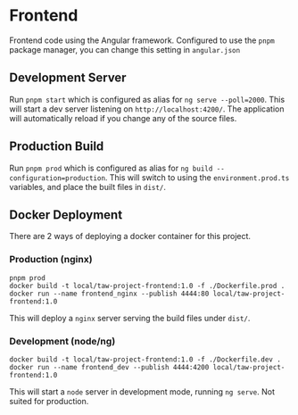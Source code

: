 # Frontend

Frontend code using the Angular framework. Configured to use the `pnpm` package manager, you can change this setting in `angular.json`

## Development Server

Run `pnpm start` which is configured as alias for `ng serve --poll=2000`. This will start a dev server listening on `http://localhost:4200/`. The application will automatically reload if you change any of the source files.

## Production Build
Run `pnpm prod` which is configured as alias for `ng build --configuration=production`. This will switch to using the `environment.prod.ts` variables, and place the built files in `dist/`.

## Docker Deployment
There are 2 ways of deploying a docker container for this project.

### Production (nginx)
```
pnpm prod
docker build -t local/taw-project-frontend:1.0 -f ./Dockerfile.prod .
docker run --name frontend_nginx --publish 4444:80 local/taw-project-frontend:1.0
```

This will deploy a `nginx` server serving the build files under `dist/`.

### Development (node/ng)
```
docker build -t local/taw-project-frontend:1.0 -f ./Dockerfile.dev .
docker run --name frontend_dev --publish 4444:4200 local/taw-project-frontend:1.0
```

This will start a `node` server in development mode, running `ng serve`. Not suited for production.

